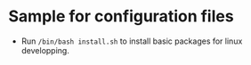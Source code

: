 # Sample for configuration files

- Run `/bin/bash install.sh` to install basic packages for linux developping.
